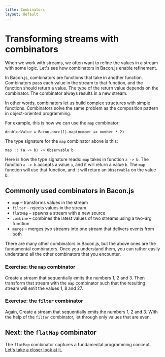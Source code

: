 ```yaml
---
title: Combinators
layout: default
---
```


# Transforming streams with combinators

When we work with streams, we often want to refine the values in a stream with
some logic. Let's see how combinators in Bacon.js enable refinement.

In Bacon.js, combinators are functions that take in another function.
Combinators pass each value in the stream to that function, and the function
should return a value. The type of the return value depends on the combinator. The
combinator always results in a new stream.

In other words, combinators let us build complex structures with simple
functions. Combinators solve the same problem as the composition
pattern in object-oriented programming.

For example, this is how we can use the `map` combinator:

    doubledValue = Bacon.once(1).map(number => number * 2)

The type signature for the `map` combinator above is this:

    map :: (a -> b) -> Observable b

Here is how the type signature reads: `map` takes in function `a -> b`. The
function `a -> b` accepts a value `a`, and it will return a value `b`. The `map`
function will use that function, and it will return an `Observable` on the value
`b`.

## Commonly used combinators in Bacon.js

* `map` – transforms values in the stream
* `filter` – rejects values in the stream
* `flatMap` – spawns a stream with a new source
* `combine` – combines the latest values of two streams using a two-arg function
* `merge` – merges two streams into one stream that delivers events from both

There are many other combinators in Bacon.js, but the above ones are the
fundamental combinators. Once you understand them, you can rather easily
understand all the other combinators that you encounter.

### Exercise: the `map` combinator

Create a stream that sequentially emits the numbers 1, 2 and 3. Then transform
that stream with the `map` combinator such that the resulting stream will emit
the values 1, 8 and 27.

### Exercise: the `filter` combinator

Again, Create a stream that sequentially emits the numbers 1, 2 and 3. With the
help of the `filter` combinator, let through only values that are even.

## Next: the `flatMap` combinator

The `flatMap` combinator captures a fundamental programming concept. [Let's take
a closer look at it.](flatMap.html)
